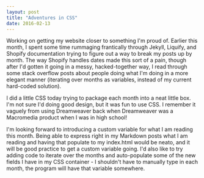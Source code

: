 ```yaml
---
layout: post
title: "Adventures in CSS"
date: 2016-02-13
---
```


Working on getting my website closer to something I'm proud of. Earlier this month, I spent some time rummaging frantically through Jekyll, Liquify, and Shopify documentation trying to figure out a way to break my posts up by month. The way Shopify handles dates made this sort of a pain, though after I'd gotten it going in a messy, hacked-together way, I read through some stack overflow posts about people doing what I'm doing in a more elegant manner (iterating over months as variables, instead of my current hard-coded solution). 

I did a little CSS today trying to package each month into a neat little box. I'm not sure I'd doing good design, but it was fun to use CSS. I remember it vaguely from using Dreamweaver back when Dreamweaver was a Macromedia product when I was in high school!

I'm looking forward to introducing a custom variable for what I am reading this month. Being able to express right in my Markdown posts what I am reading and having that populate to my index.html would be neato, and it will be good practice to get a custom variable going. I'd also like to try adding code to iterate over the months and auto-populate some of the new fields I have in my CSS container - I shouldn't have to manually type in each month, the program will have that variable somewhere.
